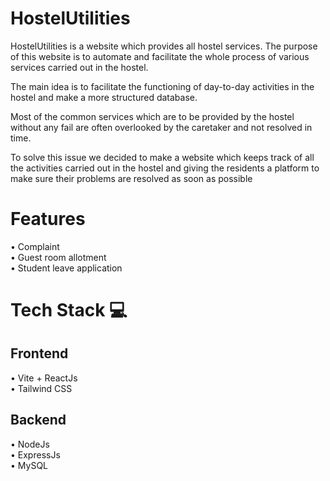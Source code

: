 
# HostelUtilities

HostelUtilities is a website which provides all hostel services. The purpose of this website is to automate and facilitate the whole process of various services carried out in the hostel.

The main idea is to facilitate the functioning of day-to-day activities in the hostel and make a more structured database.

Most of the common services which are to be provided by the  hostel without any fail are often overlooked by the caretaker and not resolved in time.

To solve this issue we decided to make a website which keeps track of all the activities carried out in the hostel and giving the residents a platform to make sure their problems are resolved as soon as possible

# Features

 • Complaint \
 • Guest room allotment \
 • Student leave application

 
 # Tech Stack 💻
 ## Frontend
• Vite + ReactJs\
• Tailwind CSS
 ## Backend
 • NodeJs\
 • ExpressJs\
 • MySQL